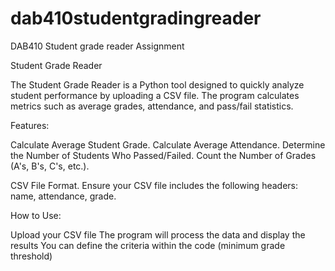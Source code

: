 # dab410studentgradingreader
DAB410 Student grade reader Assignment


Student Grade Reader

The Student Grade Reader is a Python tool designed to quickly analyze student performance by uploading a CSV file. The program calculates metrics such as average grades, attendance, and pass/fail statistics.



Features:

Calculate Average Student Grade.
Calculate Average Attendance.
Determine the Number of Students Who Passed/Failed.
Count the Number of Grades (A's, B's, C's, etc.).


CSV File Format.
Ensure your CSV file includes the following headers:
name, attendance, grade.



How to Use:

Upload your CSV file
The program will process the data and display the results
You can define the criteria within the code (minimum grade threshold)
